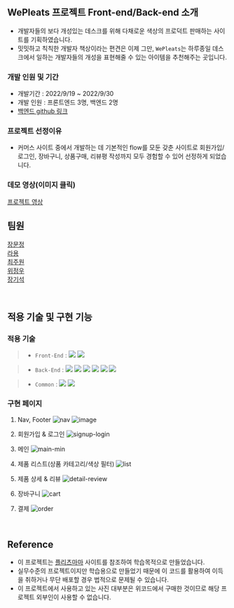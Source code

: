 ## WePleats 프로젝트 Front-end/Back-end 소개

- 개발자들의 보다 개성있는 데스크를 위해 다채로운 색상의 프로덕트 판매하는 사이트를 기획하였습니다.
- 밋밋하고 칙칙한 개발자 책상이라는 편견은 이제 그만, `WePleats`는 하루종일 데스크에서 일하는 개발자들의 개성을 표현해줄 수 있는 아이템을 추천해주는 곳입니다.

### 개발 인원 및 기간

- 개발기간 : 2022/9/19 ~ 2022/9/30
- 개발 인원 : 프론트엔드 3명, 백엔드 2명
- [백엔드 github 링크](https://github.com/wecode-bootcamp-korea/37-1st-WePleats-backend)

### 프로젝트 선정이유

- 커머스 사이트 중에서 개발하는 데 기본적인 flow를 모둔 갖춘 사이트로 회원가입/로그인, 장바구니, 상품구매, 리뷰평 작성까지 모두 경험할 수 있어 선정하게 되었습니다.

### 데모 영상(이미지 클릭)

[프로젝트 영상](https://www.youtube.com/watch?v=Mao03-WqfxQ)

## 팀원

[장문정](https://github.com/gamangee/37-1st-WePleats-frontend/blob/master/README.md) <br>
[라용]() <br>
[최주원]() <br>
[위정우]() <br>
[장기석](https://github.com/pienkk) <br>

<br>

## 적용 기술 및 구현 기능

### 적용 기술
> - `Front-End` : <img src="https://img.shields.io/badge/react-61DAFB?style=for-the-badge&logo=react&logoColor=white"> <img src="https://img.shields.io/badge/sass-CC6699?style=for-the-badge&logo=sass&logoColor=white">

> - `Back-End` : <img src="https://img.shields.io/badge/node.js-339933?style=for-the-badge&logo=Node.js&logoColor=white"> <img src="https://img.shields.io/badge/express-D22128?style=for-the-badge&logo=express&logoColor=white"> <img src="https://img.shields.io/badge/JSON Web TOKENS-FDEE21?style=for-the-badge&logo=JSON Web TOKENS&logoColor=white"> <img src="https://img.shields.io/badge/Bcrypt-003A70?style=for-the-badge&logo=Let's Encrypt&logoColor=white"> <img src="https://img.shields.io/badge/mysql-4479A1?style=for-the-badge&logo=mysql&logoColor=white"> <img src="https://img.shields.io/badge/multer-1BB76E?style=for-the-badge&logo=Imgur&logoColor=white"> 
 
> - `Common` : <img src="https://img.shields.io/badge/aws-232F3E?style=for-the-badge&logo=Amazon AWS&logoColor=white"> <img src="https://img.shields.io/badge/RestFul API-009688?style=for-the-badge&logo=FastAPI&logoColor=white">

### 구현 페이지

1. Nav, Footer
![nav](https://user-images.githubusercontent.com/84329979/193393550-cafb8a2b-aa6a-4826-9ffb-cd43e47f1548.gif)
![image](https://user-images.githubusercontent.com/84329979/193393566-d8bec7f6-d49b-448e-9650-c87b8cbdf55d.png)


2. 회원가입 & 로그인
![signup-login](https://user-images.githubusercontent.com/84329979/193393340-f1ce0258-8beb-4e09-85c6-ebbbff382f69.gif)


3. 메인
![main-min](https://user-images.githubusercontent.com/84329979/193393407-e6015e16-540d-45ee-8a14-df259709d5ff.gif)


4. 제품 리스트(상품 카테고리/색상 필터)
![list](https://user-images.githubusercontent.com/84329979/193393383-f1ad1398-5ac3-4474-816a-3fc55c1a6946.gif)


5. 제품 상세 & 리뷰
![detail-review](https://user-images.githubusercontent.com/84329979/193393386-4a6a6562-762b-4775-bb9c-ae391d9f8dd7.gif)


6. 장바구니
![cart](https://user-images.githubusercontent.com/84329979/193393390-888a1199-d5c3-457f-88fd-1fa530517302.gif)


7. 결제
![order](https://user-images.githubusercontent.com/84329979/193393397-e8420349-bacb-43ef-8c7a-e7968af02c7f.gif)

<br>

## Reference

- 이 프로젝트는 [플리츠마마](https://pleatsmama.com/) 사이트를 참조하여 학습목적으로 만들었습니다.
- 실무수준의 프로젝트이지만 학습용으로 만들었기 때문에 이 코드를 활용하여 이득을 취하거나 무단 배포할 경우 법적으로 문제될 수 있습니다.
- 이 프로젝트에서 사용하고 있는 사진 대부분은 위코드에서 구매한 것이므로 해당 프로젝트 외부인이 사용할 수 없습니다.
